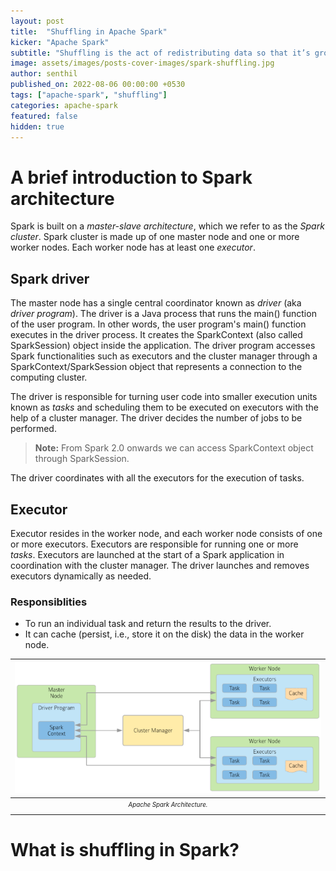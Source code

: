 ```yaml
---
layout: post
title:  "Shuffling in Apache Spark"
kicker: "Apache Spark"
subtitle: "Shuffling is the act of redistributing data so that it’s grouped differently across partitions. This typically involves copying data across executors and machines, making the shuffle a complex and costly operation."
image: assets/images/posts-cover-images/spark-shuffling.jpg
author: senthil
published_on: 2022-08-06 00:00:00 +0530
tags: ["apache-spark", "shuffling"]
categories: apache-spark
featured: false
hidden: true
---
```


# A brief introduction to Spark architecture

Spark is built on a *master-slave architecture*, which we refer to as the *Spark cluster*. Spark cluster is made up of one master node and one or more worker nodes. Each worker node has at least one *executor*. 

## Spark driver

The master node has a single central coordinator known as *driver* (aka *driver program*). The driver is a Java process that runs the main() function of the user program. In other words, the user program's main() function executes in the driver process. It creates the SparkContext (also called SparkSession) object inside the application. The driver program accesses Spark functionalities such as executors and the cluster manager through a SparkContext/SparkSession object that represents a connection to the computing cluster.

The driver is responsible for turning user code into smaller execution units known as *tasks* and scheduling them to be executed on executors with the help of a cluster manager. The driver decides the number of jobs to be performed.

> **Note:** From Spark 2.0 onwards we can access SparkContext object through SparkSession.

The driver coordinates with all the executors for the execution of tasks.

## Executor

Executor resides in the worker node, and each worker node consists of one or more executors. Executors are responsible for running one or more *tasks*. Executors are launched at the start of a Spark application in coordination with the cluster manager. The driver launches and removes executors dynamically as needed.

### Responsiblities
- To run an individual task and return the results to the driver.
- It can cache (persist, i.e., store it on the disk) the data in the worker node.

|![Spark Architecture](/assets/images/posts/spark-architecture.png)|
|:-:|
|<sub><sup>*Apache Spark Architecture.*</sup></sub>|<br/><br/>

# What is shuffling in Spark?

